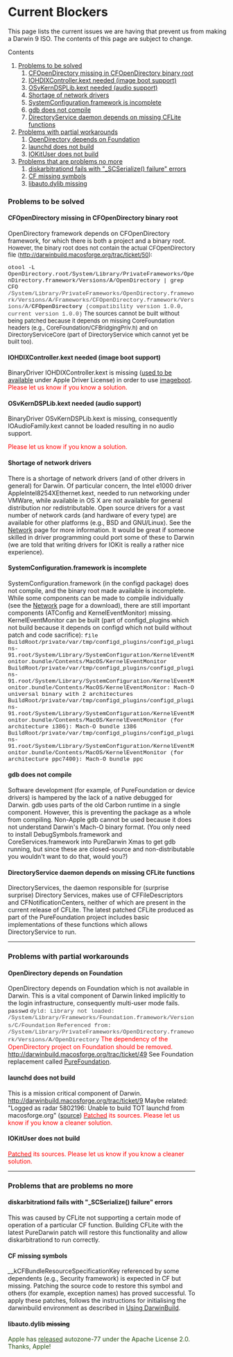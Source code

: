 Current Blockers
================
This page lists the current issues we are having that prevent us from making a Darwin 9 ISO. The contents of this page are subject to change.
<div class="sites-embed-align-left-wrapping-off">
<div class="sites-embed-border-off sites-embed" style="width:432px;">
<div class="sites-embed-content sites-embed-type-toc">
<div class="goog-toc sites-embed-toc-maxdepth-6">
Contents

1.  [Problems to be solved](Current_Blockers#problems-to-be-solved)
    1. [CFOpenDirectory missing in CFOpenDirectory binary root](Current_Blockers#cfopendirectory-missing-incfopendirectory-binary-root)
    2. [IOHDIXController.kext needed (image boot support)](Current_Blockers#iohdixcontrollerkext-needed-image-boot-support)
    3. [OSvKernDSPLib.kext needed (audio support)](Current_Blockers#osvkerndsplibkext-needed-audio-support)
    4. [Shortage of network drivers](Current_Blockers#shortage-of-network-drivers)
    5. [SystemConfiguration.framework is incomplete](Current_Blockers#systemconfigurationframework-is-incomplete)
    6. [gdb does not compile](Current_Blockers#gdb-does-not-compile)
    7. [DirectoryService daemon depends on missing CFLite functions](Current_Blockers#directoryservice-daemon-depends-on-missing-cflite-functions)
2.  [Problems with partial workarounds](Current_Blockers#problems-with-partial-workarounds)
    1. [OpenDirectory depends on Foundation](Current_Blockers#opendirectory-depends-on-foundation)
    2. [launchd does not build](Current_Blockers#launchd-does-not-build)
    3. [IOKitUser does not build](Current_Blockers#iokituser-does-not-build)
3.  [Problems that are problems no more](Current_Blockers#problems-that-are-problems-no-more)
    1. [diskarbitrationd fails with "_SCSerialize() failure" errors](Current_Blockers#diskarbitrationd-fails-with-_scserialize-failure-errors)
    2. [CF missing symbols](Current_Blockers#cf-missing-symbols)
    3. [libauto.dylib missing](Current_Blockers#libautodylib-missing)

### Problems to be solved
#### CFOpenDirectory missing in CFOpenDirectory binary root
OpenDirectory framework depends on CFOpenDirectory framework, for which there is both a project and a binary root.
<span style="font-size:small">However, the binary root does not contain the actual CFOpenDirectory file (</span>[<span style="font-size:small">http://darwinbuild.macosforge.org/trac/ticket/50</span>](http://darwinbuild.macosforge.org/trac/ticket/50)<span style="font-size:small">):</span>

<span style="font-family:courier new,monospace"><span style="font-size:small">otool -L OpenDirectory.root/System/Library/PrivateFrameworks/OpenDirectory.framework/Versions/A/OpenDirectory  | grep CFO</span></span>
<span style="white-space:pre"><span style="font-family:courier new,monospace"><span style="color:rgb(68,68,68)"><span style="font-size:small"> </span></span></span></span><span style="font-family:courier new,monospace"><span style="color:rgb(68,68,68)"><span style="font-size:small">/System/Library/PrivateFrameworks/OpenDirectory.framework/Versions/A/Frameworks/CFOpenDirectory.framework/Versions/A/</span></span><span style="font-weight:bold"><span style="color:rgb(68,68,68)"><span style="font-size:small">CFOpenDirectory</span></span></span><span style="color:rgb(68,68,68)"><span style="font-size:small"> (compatibility version 1.0.0, current version 1.0.0)</span><span style="color:rgb(0,0,0);font-family:Arial"><span style="font-size:small"> </span></span></span></span>
<span style="font-size:small">The sources cannot be built without being patched because it depends on missing CoreFoundation headers (e.g., CoreFoundation/CFBridgingPriv.h) and on DirectoryServiceCore (part of DirectoryService which cannot yet be built too).</span>

#### IOHDIXController.kext needed (image boot support)
BinaryDriver IOHDIXController.kext is missing ([used to be available](legal/binarydrivers.html) under Apple Driver License) in order to use [imageboot](developers/live-cd.html#TOC-Alternative-2:-Using-imageboot).
<span style="color:rgb(255,0,0)">Please let us know if you know a solution.</span>
#### OSvKernDSPLib.kext needed (audio support)
BinaryDriver OSvKernDSPLib.kext is missing, consequently IOAudioFamily.kext cannot be loaded resulting in no audio support.

<span style="color:rgb(255,0,0)">Please let us know if you know a solution.</span>
#### Shortage of network drivers
There is a shortage of network drivers (and of other drivers in general) for Darwin.
Of particular concern, the Intel e1000 driver AppleIntel8254XEthernet.kext, needed to run networking under VMWare, while available in OS X are not available for general distribution nor redistributable. 
Open source drivers for a vast number of network cards (and hardware of every type) are available for other platforms (e.g., BSD and GNU/Linux). See the [Network](developers/network.html) page for more information.
It would be great if someone skilled in driver programming could port some of these to Darwin (we are told that writing drivers for IOKit is really a rather nice experience).
#### SystemConfiguration.framework is incomplete
SystemConfiguration.framework (in the configd package) does not compile, and the binary root made available is incomplete. While some components can be made to compile individually (see the [Network](developers/network.html) page for a download), there are still important components (ATConfig and KernelEventMonitor) missing.
KernelEventMonitor can be built (part of configd_plugins which not build because it depends on configd which not build without patch and code sacrifice):
<span style="font-family:courier new,monospace;font-size:small">file BuildRoot/private/var/tmp/configd_plugins/configd_plugins-91.root/System/Library/SystemConfiguration/KernelEventMonitor.bundle/Contents/MacOS/KernelEventMonitor
BuildRoot/private/var/tmp/configd_plugins/configd_plugins-91.root/System/Library/SystemConfiguration/KernelEventMonitor.bundle/Contents/MacOS/KernelEventMonitor: Mach-O universal binary with 2 architectures
BuildRoot/private/var/tmp/configd_plugins/configd_plugins-91.root/System/Library/SystemConfiguration/KernelEventMonitor.bundle/Contents/MacOS/KernelEventMonitor (for architecture i386): Mach-O bundle i386
BuildRoot/private/var/tmp/configd_plugins/configd_plugins-91.root/System/Library/SystemConfiguration/KernelEventMonitor.bundle/Contents/MacOS/KernelEventMonitor (for architecture ppc7400): Mach-O bundle ppc</span>
#### gdb does not compile
Software development (for example, of PureFoundation or device drivers) is hampered by the lack of a native debugged for Darwin. gdb uses parts of the old Carbon runtime in a single component. However, this is preventing the package as a whole from compiling. Non-Apple gdb cannot be used because it does not understand Darwin's Mach-O binary format. (You only need to install DebugSymbols.framework and CoreServices.framework into PureDarwin Xmas to get gdb running, but since these are closed-source and non-distributable you wouldn't want to do that, would you?)
#### DirectoryService daemon depends on missing CFLite functions
DirectoryServices, the daemon responsible for (surprise surprise) Directory Services, makes use of CFFileDescriptors and CFNotificationCenters, neither of which are present in the current release of CFLite. The latest patched CFLite produced as part of the PureFoundation project includes basic implementations of these functions which allows DirectoryService to run. 

------------------------------------------------------------------------

### Problems with partial workarounds
#### OpenDirectory depends on Foundation
OpenDirectory depends on Foundation which is not available in Darwin.
This is a vital component of Darwin linked implicitly to the login infrastructure, consequently multi-user mode fails.
<span style="font-family:courier new,monospace"><span style="font-size:small">passwd</span></span>
<span style="font-family:courier new,monospace"><span style="font-size:small"><span style="color:rgb(68,68,68)">dyld: Library not loaded: /System/Library/Frameworks/Foundation.framework/Versions/C/Foundation</span></span></span>
<span style="font-family:courier new,monospace"><span style="font-size:small"><span style="color:rgb(68,68,68)">  Referenced from: /System/Library/PrivateFrameworks/OpenDirectory.framework/Versions/A/OpenDirectory</span></span></span>
<span style="color:rgb(255,0,0)">The dependency of the OpenDirectory project on Foundation should be removed. <span style="color:rgb(0,0,0)"><http://darwinbuild.macosforge.org/trac/ticket/49> </span></span>
See Foundation replacement called [PureFoundation](news/purefoundation.html).
#### launchd does not build
This is a mission critical component of Darwin.
<http://darwinbuild.macosforge.org/trac/ticket/9>
Maybe related: "Logged as radar 5802196: Unable to build TOT launchd from macosforge.org" ([source](http://www.nabble.com/launchd-(257)-not-building-td16087000.html))
<span>[<span style="color:rgb(255,0,0)">Patched</span>](news/purity-patches.html)<span style="color:rgb(255,0,0)"> its</span></span><span style="color:rgb(255,0,0)"> sources. Please let us know if you know a cleaner solution.</span>
#### IOKitUser does not build
<span>[<span style="color:rgb(255,0,0)">Patched</span>](news/purity-patches.html)</span><span style="color:rgb(255,0,0)"> its sources. Please let us know if you know a cleaner solution.</span>

------------------------------------------------------------------------

### Problems that are problems no more
#### diskarbitrationd fails with "_SCSerialize() failure" errors
This was caused by CFLite not supporting a certain mode of operation of a particular CF function. Building CFLite with the latest PureDarwin patch will restore this functionality and allow diskarbitrationd to run correctly.
#### CF missing symbols
<span style="font-style:italic">_</span><span>_kCFBundleResourceSpecificationKey</span> referenced by some dependents (e.g., Security framework) is expected in CF but missing. Patching the source code to restore this symbol and others (for example, exception names) has proved successful. To apply these patches, follows the instructions for initialising the darwinbuild environment as described in [Using DarwinBuild](developers/darwinbuild.html).
#### libauto.dylib <span style="text-decoration:line-through">missing</span>
<span style="color:rgb(39,78,19)">Apple has </span>[<span style="color:rgb(39,78,19)">released</span>](news/autozone.html)<span style="color:rgb(39,78,19)"> autozone-77 under the Apache License 2.0. Thanks, Apple!</span>

